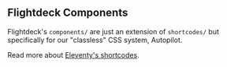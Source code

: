 ## Flightdeck Components

Flightdeck's `components/` are just an extension of `shortcodes/` but specifically for our "classless" CSS system, Autopilot.

Read more about [Eleventy's shortcodes](https://www.11ty.dev/docs/shortcodes/).
